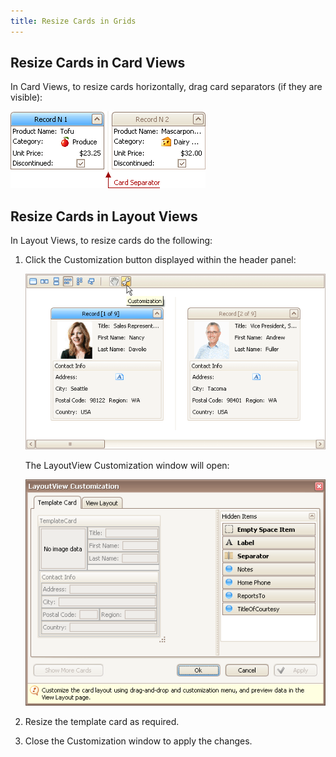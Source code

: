 ```yaml
---
title: Resize Cards in Grids
---
```

## Resize Cards in Card Views
In Card Views, to resize cards horizontally, drag card separators (if they are visible):

![EU_XtraGrid_CardView_CardSeparator](../../../images/Img7553.png)

## Resize Cards in Layout Views
In Layout Views, to resize cards do the following:
1. Click the Customization button displayed within the header panel:
	
	![EU_XtraGrid_LayoutView_CustomizeButton](../../../images/Img7491.png)
	
	The LayoutView Customization window will open:
	
	![EU_XtraGrid_LayoutView_CustomizationForm](../../../images/Img7492.png)
2. Resize the template card as required.
3. Close the Customization window to apply the changes.
